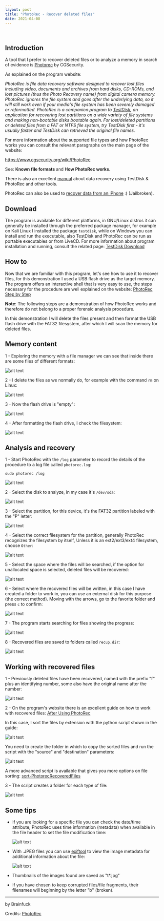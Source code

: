 ```yaml
---
layout: post
title: "PhotoRec - Recover deleted files"
date: 2021-04-08
---
```


<br>

## Introduction

A tool that I prefer to recover deleted files or to analyze a memory in search of evidence is [Photorec](https://www.cgsecurity.org/wiki/PhotoRec) by CGSecurity.

As explained on the program website: 

*PhotoRec is file data recovery software designed to recover lost files including video, documents and archives from hard disks, CD-ROMs, and lost pictures (thus the Photo Recovery name) from digital camera memory. PhotoRec ignores the file system and goes after the underlying data, so it will still work even if your media's file system has been severely damaged or reformatted.
PhotoRec is a companion program to [TestDisk](https://www.cgsecurity.org/wiki/TestDisk), an application for recovering lost partitions on a wide variety of file systems and making non-bootable disks bootable again. For lost/deleted partitions or deleted files from a FAT or NTFS file system, try TestDisk first - it's usually faster and TestDisk can retrieved the original file names.*

For more information about the supported file types and how PhotoRec works you can consult the relevant paragraphs on the main page of the website:

<https://www.cgsecurity.org/wiki/PhotoRec>

See: **Known file formats** and **How PhotoRec works**.

There is also an excellent [manual](https://www.cgsecurity.org/testdisk.pdf) about data recovery using TestDisk & PhotoRec and other tools.

PhotoRec can also be used to [recover data from an iPhone](https://www.cgsecurity.org/wiki/Recover_data_from_an_iPhone) :) (Jailbroken).

## Download

The program is available for different platforms, in GNU/Linux distros it can generally be installed through the preferred package manager, for example on Kali Linux I installed the package `testdisk`, while on Windows you can install and run the executable, also TestDisk and PhotoRec can be run as portable executables or from LiveCD.
For more information about program installation and running, consult the related page: [TestDisk Download](https://www.cgsecurity.org/wiki/TestDisk_Download)

## How to

Now that we are familiar with this program, let's see how to use it to recover files, for this demonstration I used a USB flash drive as the target memory. The program offers an interactive shell that is very easy to use, the steps necessary for the procedure are well explained on the website: [PhotoRec Step by Step](https://www.cgsecurity.org/wiki/PhotoRec_Step_By_Step)

**Note:** The following steps are a demonstration of how PhotoRec works and therefore do not belong to a proper forensic analysis procedure.

In this demonstration I will delete the files present and then format the USB flash drive with the FAT32 filesystem, after which I will scan the memory for deleted files.

## Memory content

1 - Exploring the memory with a file manager we can see that inside there are some files of different formats:

![alt text](assets/img/posts/photorec-tutorial/1-memory-content.png)

2 - I delete the files as we normally do, for example with the command `rm` on Linux:

![alt text](assets/img/posts/photorec-tutorial/2-delete-files.png)

3 - Now the flash drive is "empty":

![alt text](assets/img/posts/photorec-tutorial/3-empty-directory.png)

4 - After formatting the flash drive, I check the filesystem:

![alt text](assets/img/posts/photorec-tutorial/4-filesystem-list.png)

## Analysis and recovery

1 - Start PhotoRec with the `/log` parameter to record the details of the procedure to a log file called `photorec.log`:

`sudo photorec /log`

![alt text](assets/img/posts/photorec-tutorial/5-start-photorec.png)

2 - Select the disk to analyze, in my case it's `/dev/sda`:

![alt text](assets/img/posts/photorec-tutorial/6-select-disk.png)

3 - Select the partition, for this device, it's the FAT32 partition labeled with the "P" letter:

![alt text](assets/img/posts/photorec-tutorial/7-select-partition.png)

4 - Select the correct filesystem for the partition, generally PhotoRec recognizes the filesystem by itself, Unless it is an ext2/ext3/ext4 filesystem, choose `Other`:

![alt text](assets/img/posts/photorec-tutorial/8-select-filesystem.png)

5 - Select the space where the files will be searched, if the option for unallocated space is selected, deleted files will be recovered:

![alt text](assets/img/posts/photorec-tutorial/9-select-space.png)

6 - Select where the recovered files will be written, in this case I have created a folder to work in, you can use an external disk for this purpose (the correct method). Moving with the arrows, go to the favorite folder and press `c` to confirm:

![alt text](assets/img/posts/photorec-tutorial/10-select-recover-folder.png)

7 - The program starts searching for files showing the progress:

![alt text](assets/img/posts/photorec-tutorial/11-photorec-progress.png)

8 - Recovered files are saved to folders called `recup.dir`:

![alt text](assets/img/posts/photorec-tutorial/12-recover-terminated.png)

## Working with recovered files

1 - Previously deleted files have been recovered, named with the prefix "f" plus an identifying number, some also have the original name after the number:

![alt text](assets/img/posts/photorec-tutorial/13-recovered-files.png)

2 - On the program's website there is an excellent guide on how to work with recovered files: [After Using PhotoRec](https://www.cgsecurity.org/wiki/After_Using_PhotoRec)

In this case, I sort the files by extension with the python script shown in the guide:

![alt text](assets/img/posts/photorec-tutorial/14-python-sort-script.png)

You need to create the folder in which to copy the sorted files and run the script with the "source" and "destination" parameters:

![alt text](assets/img/posts/photorec-tutorial/15-sorted-files.png)

A more advanced script is available that gives you more options on file sorting: [sort-PhotorecRecoveredFiles](https://github.com/tfrdidi/sort-PhotorecRecoveredFiles)

3 - The script creates a folder for each type of file:

![alt text](assets/img/posts/photorec-tutorial/16-filetypes.png)

## Some tips

* If you are looking for a specific file you can check the date/time attribute, PhotoRec uses time information (metadata) when available in the file header to set the file modification time:

    ![alt text](assets/img/posts/photorec-tutorial/17-datetime-sort.png)

* With .JPEG files you can use [exiftool](https://exiftool.org/) to view the image metadata for additional information about the file:

    ![alt text](assets/img/posts/photorec-tutorial/18-exiftool-example.png)

* Thumbnails of the images found are saved as "t*.jpg"

* If you have chosen to keep corrupted files/file fragments, their filenames will beginning by the letter "b" (broken).

---

by Brainfuck

Credits: [PhotoRec](https://www.cgsecurity.org/wiki/PhotoRec)
